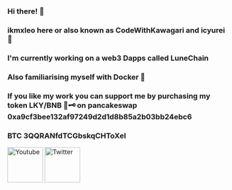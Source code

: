 ### Hi there! 🌌

### ikmxleo here or also known as CodeWithKawagari and icyurei 🧊
### I'm currently working on a web3 Dapps called LuneChain
### Also familiarising myself with Docker 🐳 
### If you like my work you can support me by purchasing my token LKY/BNB 🌙🗝️ on pancakeswap 0xa9cf3bee132af97249d2d1d8b85a2b03bb24ebc6 
### BTC 3QQRANfdTCGbskqCHToXeI 

<p align="">
  <a href="https://www.youtube.com/channel/UCwcM6NM0XuU345burtlRF1Q" target="_blank"><img src="https://lunechain.com/youtube1.png" width="80" height="80" alt="Youtube"></a>
  <a href="https://www.youtube.com/channel/UCwcM6NM0XuU345burtlRF1Q" target="_blank"><img src="https://lunechain.com/twitter1.png" width="80" height="80" alt="Twitter"></a>
</p>

<!--
**4zer0day/4zer0day** is a ✨ _special_ ✨ repository because its `README.md` (this file) appears on your GitHub profile.

Here are some ideas to get you started:

- 🔭 I’m currently working on ...
- 🌱 I’m currently learning ...
- 👯 I’m looking to collaborate on ...
- 🤔 I’m looking for help with ...
- 💬 Ask me about ...
- 📫 How to reach me: ...
- 😄 Pronouns: ...
- ⚡ Fun fact: ...
-->
